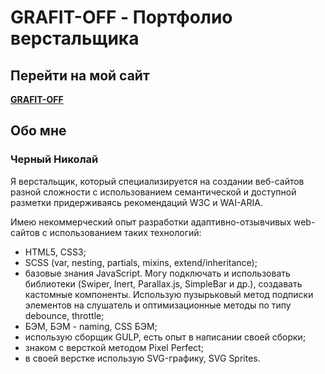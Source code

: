 # GRAFIT-OFF - Портфолио верстальщика

## Перейти на мой сайт
[**GRAFIT-OFF**](https://grafit-off.github.io/grafit-off/site) 

## Обо мне 

### Черный Николай

Я верстальщик, который специализируется на создании веб-сайтов разной сложности с использованием семантической и доступной разметки придерживаясь рекомендаций W3C и WAI-ARIA.

Имею некоммерческий опыт разработки адаптивно-отзывчивых web-сайтов с использованием таких технологий:
* HTML5, CSS3;
* SCSS (var, nesting, partials, mixins, extend/inheritance); 
* базовые знания JavaScript. Могу подключать и использовать библиотеки (Swiper, Inert, Parallax.js, SimpleBar и др.), создавать кастомные компоненты. Использую пузырьковый метод подписки элементов на слушатель и оптимизационные методы по типу debounce, throttle;
* БЭМ, БЭМ - naming, CSS БЭМ;
* использую сборщик GULP, есть опыт в написании своей сборки;
* знаком с версткой методом Pixel Perfect;
* в своей верстке использую SVG-графику, SVG Sprites.
